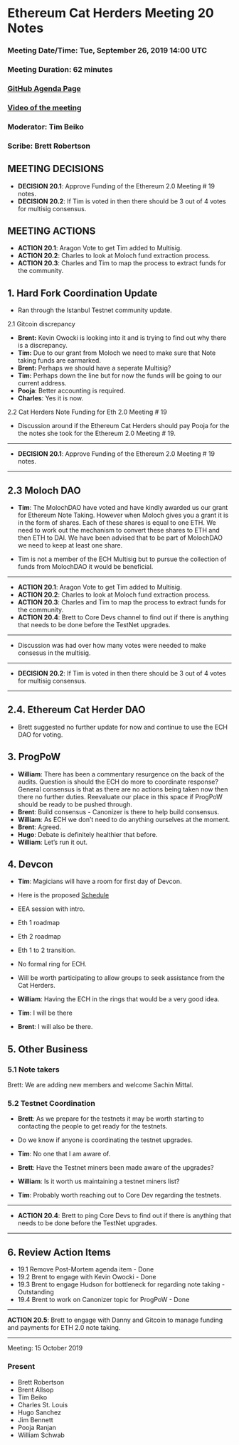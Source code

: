 # Ethereum Cat Herders Meeting 20 Notes
### Meeting Date/Time: Tue, September 26, 2019 14:00 UTC
### Meeting Duration: 62 minutes
### [GitHub Agenda Page](https://github.com/ethereum-cat-herders/PM/issues/89)
### [Video of the meeting](https://youtu.be/d1vun6LleVU)

### Moderator: Tim Beiko
### Scribe: Brett Robertson

## MEETING DECISIONS

- **DECISION 20.1**: Approve Funding of the Ethereum 2.0 Meeting # 19 notes.
- **DECISION 20.2**: If Tim is voted in then there should be 3 out of 4 votes for multisig consensus.

## MEETING ACTIONS
- **ACTION 20.1**: Aragon Vote to get Tim added to Multisig. 
- **ACTION 20.2**: Charles to look at Moloch fund extraction process. 
- **ACTION 20.3**: Charles and Tim to map the process to extract funds for the community.

##

## 1. Hard Fork Coordination Update

- Ran through the Istanbul Testnet community update.

2.1 Gitcoin discrepancy

- **Brent:** Kevin Owocki is looking into it and is trying to find out why there is a discrepancy.
- **Tim:** Due to our grant from Moloch we need to make sure that Note taking funds are earmarked.
- **Brent:** Perhaps we should have a seperate Multisig?
- **Tim:** Perhaps down the line but for now the funds will be going to our current address.
- **Pooja**: Better accounting is required.
- **Charles**: Yes it is now.

2.2 Cat Herders Note Funding for Eth 2.0 Meeting # 19

- Discussion around if the Ethereum Cat Herders should pay Pooja for the the notes she took for the Ethereum 2.0 Meeting # 19. 

** **
- **DECISION 20.1**: Approve Funding of the Ethereum 2.0 Meeting # 19 notes.
** ** 

## 2.3 Moloch DAO

- **Tim**: The MolochDAO have voted and have kindly awarded us our grant for Ethereum Note Taking. However when Moloch gives you a grant it is in the form of shares. Each of these shares is equal to one ETH. We need to work out the mechanism to convert these shares to ETH and then ETH to DAI. We have been advised that to be part of MolochDAO we need to keep at least one share. 

- Tim is not a member of the ECH Multisig but to pursue the collection of funds from MolochDAO it would be beneficial.

** ** 

- **ACTION 20.1**: Aragon Vote to get Tim added to Multisig. 
- **ACTION 20.2**: Charles to look at Moloch fund extraction process. 
- **ACTION 20.3**: Charles and Tim to map the process to extract funds for the community.
- **ACTION 20.4**: Brett to  Core Devs channel to find out if there is anything that needs to be done before the TestNet upgrades.

** ** 

- Discussion was had over how many votes were needed to make consesus in the multisig. 

** **
- **DECISION 20.2**: If Tim is voted in then there should be 3 out of 4 votes for multisig consensus.
** ** 

## 2.4. Ethereum Cat Herder DAO

- Brett suggested no further update for now and continue to use the ECH DAO for voting.

## 3. ProgPoW 

- **William**: There has been a commentary resurgence on the back of the audits. Question is should the ECH do more to coordinate response? General consensus is that as there are no actions being taken now then there no further duties. Reevaluate our place in this space if ProgPoW should be ready to be pushed through.
- **Brent**: Build consensus - Canonizer is there to help build consensus.
- **William**: As ECH we don’t need to do anything ourselves at the moment.
- **Brent**: Agreed.
- **Hugo**: Debate is definitely healthier that before.
- **William**: Let’s run it out.

## 4. Devcon

- **Tim**: Magicians will have a room for first day of Devcon. 
- Here is the proposed [Schedule](https://docs.google.com/document/d/1jy3l0bnKXC6AZdyFVBne4go9oe58bTZmMdUGb4Dj8bs/edit#)
- EEA session with intro.
- Eth 1 roadmap
- Eth 2 roadmap
- Eth 1 to 2 transition.
- No formal ring for ECH.
- Will be worth participating to allow groups to seek assistance from the Cat Herders.

- **William**: Having the ECH in the rings that would be a very good idea.
- **Tim**: I will be there
- **Brent**: I will also be there.

## 5. Other Business

### 5.1 Note takers

Brett: We are adding new members and welcome Sachin Mittal.

### 5.2 Testnet Coordination

- **Brett**: As we prepare for the testnets it may be worth starting to contacting the people to get ready for the testnets.
- Do we know if anyone is coordinating the testnet upgrades.

- **Tim**: No one that I am aware of.
- **Brett**: Have the Testnet miners been made aware of the upgrades?
- **William**: Is it worth us maintaining a testnet miners list?
- **Tim**: Probably worth reaching out to Core Dev regarding the testnets.

** **
- **ACTION 20.4**: Brett to ping Core Devs to find out if there is anything that needs to be done before the TestNet upgrades.
** **

## 6. Review Action Items

- 19.1 Remove Post-Mortem agenda item - Done
- 19.2 Brent to engage with Kevin Owocki - Done
- 19.3 Brent to engage Hudson for bottleneck for regarding note taking - Outstanding
- 19.4 Brent to work on Canonizer topic for ProgPoW - Done

** **
**ACTION 20.5**: Brett to engage with Danny and Gitcoin to manage funding and payments for ETH 2.0 note taking.
** **

Meeting: 15 October 2019


### Present 
- Brett Robertson
- Brent Allsop
- Tim Beiko
- Charles St. Louis
- Hugo Sanchez
- Jim Bennett
- Pooja Ranjan
- William Schwab
